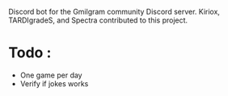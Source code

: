 Discord bot for the Gmilgram community Discord server. 
Kiriox, TARDIgradeS, and Spectra contributed to this project.

# Todo :
- One game per day
- Verify if jokes works

